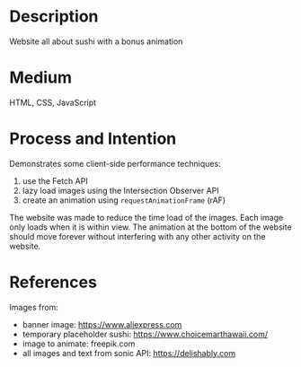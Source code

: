 # Description
Website all about sushi with a bonus animation

# Medium
HTML, CSS, JavaScript

# Process and Intention
Demonstrates some client-side performance techniques:

1. use the Fetch API
2. lazy load images using the Intersection Observer API
3. create an animation using `requestAnimationFrame` (rAF)

The website was made to reduce the time load of the images. Each image only loads when it is within view. The animation at the bottom of the website should move forever without interfering with any other activity on the website.

# References
Images from:

* banner image: https://www.aliexpress.com
* temporary placeholder sushi: https://www.choicemarthawaii.com/
* image to animate: freepik.com
* all images and text from sonic API: https://delishably.com 
